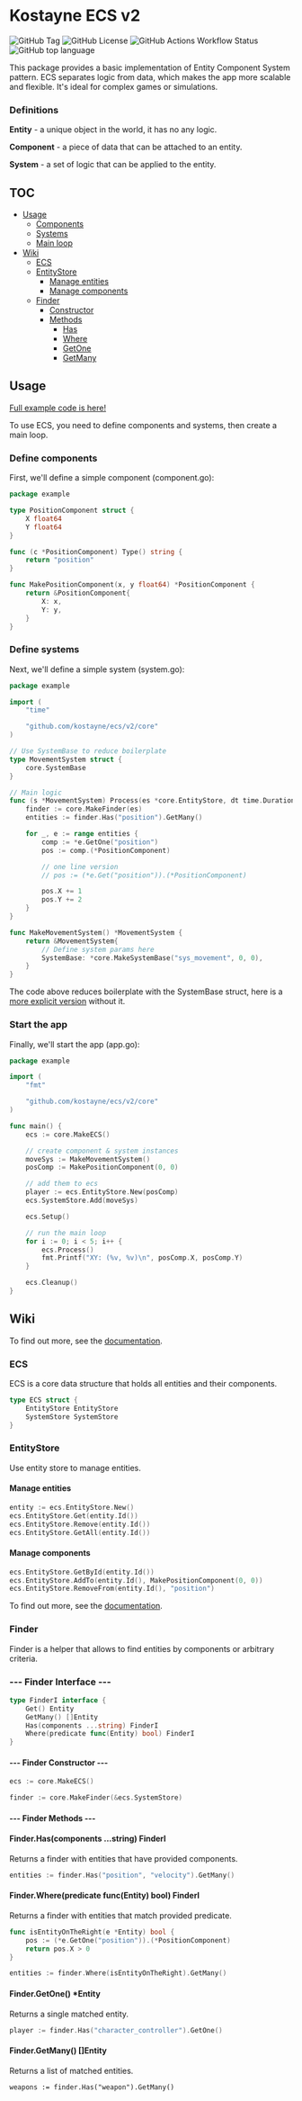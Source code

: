 # Kostayne ECS v2
![GitHub Tag](https://img.shields.io/github/v/tag/kostayne/ecs?label=version)
![GitHub License](https://img.shields.io/github/license/kostayne/ecs)
![GitHub Actions Workflow Status](https://img.shields.io/github/actions/workflow/status/kostayne/ecs/go.yml)
![GitHub top language](https://img.shields.io/github/languages/top/kostayne/ecs?style=flat&logo=go&logoColor=white&logoSize=20px&label=Pure%20go)

This package provides a basic implementation of Entity Component System pattern. ECS separates logic from data, which makes the app more scalable and flexible. It's ideal for complex games or simulations.

### Definitions

**Entity** - a unique object in the world, it has no any logic.

**Component** - a piece of data that can be attached to an entity.

**System** - a set of logic that can be applied to the entity.

## TOC
<!-- - [Definitions](#definitions) -->
- [Usage](#usage)
    - [Components](#define-components)
    - [Systems](#define-systems)
    - [Main loop](#start-the-app)
- [Wiki](#wiki)
	- [ECS](#ecs)
	- [EntityStore](#entitystore)
		- [Manage entities](#manage-entities)
		- [Manage components](#manage-components)
	- [Finder](#finder)
		- [Constructor](#----finder-constructor----)
		- [Methods](#----finder-methods----)
			- [Has](#finderhascomponents-string-finder)
			- [Where](#finderwherepredicate-funcentity-bool-finder)
			- [GetOne](#findergetone-entity)
			- [GetMany](#findergetmany-entity)

## Usage
[Full example code is here!](https://github.com/kostayne/ecs/tree/main/example)

To use ECS, you need to define components and systems, then create a main loop.

### Define components
First, we'll define a simple component (component.go):

```go
package example

type PositionComponent struct {
	X float64
	Y float64
}

func (c *PositionComponent) Type() string {
	return "position"
}

func MakePositionComponent(x, y float64) *PositionComponent {
	return &PositionComponent{
		X: x,
		Y: y,
	}
}
```

### Define systems
Next, we'll define a simple system (system.go):

```go
package example

import (
	"time"

	"github.com/kostayne/ecs/v2/core"
)

// Use SystemBase to reduce boilerplate
type MovementSystem struct {
	core.SystemBase
}

// Main logic
func (s *MovementSystem) Process(es *core.EntityStore, dt time.Duration) {
	finder := core.MakeFinder(es)
	entities := finder.Has("position").GetMany()

	for _, e := range entities {
		comp := *e.GetOne("position")
		pos := comp.(*PositionComponent)

		// one line version
		// pos := (*e.Get("position")).(*PositionComponent)

		pos.X += 1
		pos.Y += 2
	}
}

func MakeMovementSystem() *MovementSystem {
	return &MovementSystem{
		// Define system params here
		SystemBase: *core.MakeSystemBase("sys_movement", 0, 0),
	}
}
```

The code above reduces boilerplate with the SystemBase struct, here is a [more explicit version](https://github.com/kostayne/ecs/tree/main/example/system_explicit.go) without it.

### Start the app
Finally, we'll start the app (app.go):

```go
package example

import (
	"fmt"

	"github.com/kostayne/ecs/v2/core"
)

func main() {
	ecs := core.MakeECS()

	// create component & system instances
	moveSys := MakeMovementSystem()
	posComp := MakePositionComponent(0, 0)

	// add them to ecs
	player := ecs.EntityStore.New(posComp)
	ecs.SystemStore.Add(moveSys)

	ecs.Setup()

	// run the main loop
	for i := 0; i < 5; i++ {
		ecs.Process()
		fmt.Printf("XY: (%v, %v)\n", posComp.X, posComp.Y)
	}

	ecs.Cleanup()
}
```

## Wiki
To find out more, see the [documentation](https://pkg.go.dev/github.com/kostayne/ecs/core).

### ECS

ECS is a core data structure that holds all entities and their components.

```go
type ECS struct {
	EntityStore EntityStore
	SystemStore SystemStore
}
```

### EntityStore

Use entity store to manage entities.


#### Manage entities
```go
entity := ecs.EntityStore.New()
ecs.EntityStore.Get(entity.Id())
ecs.EntityStore.Remove(entity.Id())
ecs.EntityStore.GetAll(entity.Id())
```

#### Manage components
```go
ecs.EntityStore.GetById(entity.Id())
ecs.EntityStore.AddTo(entity.Id(), MakePositionComponent(0, 0))
ecs.EntityStore.RemoveFrom(entity.Id(), "position")
```

To find out more, see the [documentation](https://pkg.go.dev/github.com/kostayne/ecs/core).

### Finder

Finder is a helper that allows to find entities by components or arbitrary criteria.

### --- Finder Interface ---

```go
type FinderI interface {
	Get() Entity
	GetMany() []Entity
	Has(components ...string) FinderI
	Where(predicate func(Entity) bool) FinderI
}
```

#### --- Finder Constructor ---

```go
ecs := core.MakeECS()

finder := core.MakeFinder(&ecs.SystemStore)
```

#### --- Finder Methods ---

#### Finder.Has(components ...string) FinderI
Returns a finder with entities that have provided components.

```go
entities := finder.Has("position", "velocity").GetMany()
```

#### Finder.Where(predicate func(Entity) bool) FinderI
Returns a finder with entities that match provided predicate.

```go
func isEntityOnTheRight(e *Entity) bool {
	pos := (*e.GetOne("position")).(*PositionComponent)
	return pos.X > 0
}

entities := finder.Where(isEntityOnTheRight).GetMany()
```

#### Finder.GetOne() *Entity
Returns a single matched entity.

```go
player := finder.Has("character_controller").GetOne()
```

#### Finder.GetMany() []Entity
Returns a list of matched entities.
```
weapons := finder.Has("weapon").GetMany()
```